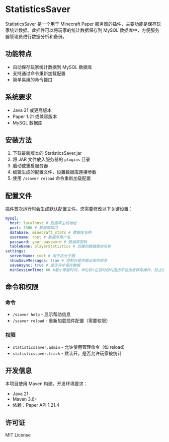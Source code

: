 # StatisticsSaver

StatisticsSaver 是一个用于 Minecraft Paper 服务器的插件，主要功能是保存玩家统计数据。此插件可以将玩家的统计数据保存到
MySQL 数据库中，方便服务器管理员进行数据分析和备份。

## 功能特点

- 自动保存玩家统计数据到 MySQL 数据库
- 支持通过命令重新加载配置
- 简单易用的命令接口

## 系统要求

- Java 21 或更高版本
- Paper 1.21 或兼容版本
- MySQL 数据库

## 安装方法

1. 下载最新版本的 StatisticsSaver.jar
2. 将 JAR 文件放入服务器的 `plugins` 目录
3. 启动或重启服务器
4. 编辑生成的配置文件，设置数据库连接参数
5. 使用 `/ssaver reload` 命令重新加载配置

## 配置文件

插件首次运行时会生成默认配置文件。您需要修改以下关键设置：

```yaml
mysql:
  host: localhost # 数据库主机地址
  port: 3306 # 数据库端口
  database: minecraft_stats # 数据库名称
  username: root # 数据库用户名
  password: your_password # 数据库密码
  tableName: playerStatistics # 创建的数据表的名称
settings:
  serverName: root # 用于区分子服
  showSaveMessages: true # 控制台是否输出保存信息
  saveAsync: true # 是否异步保存数据
  minSessionTime: 60 #最小停留时间，单位秒(在该时段内退出不会出发保存操作，防止频繁保存)
```

## 命令和权限

### 命令

- `/ssaver help` - 显示帮助信息
- `/ssaver reload` - 重新加载插件配置（需要权限）

### 权限

- `statisticssaver.admin` - 允许使用管理命令（如 reload）
- `statisticssaver.track` - 默认开，是否允许玩家被统计

## 开发信息

本项目使用 Maven 构建，开发环境要求：

- Java 21
- Maven 3.6+
- 依赖：Paper API 1.21.4

## 许可证

MIT License